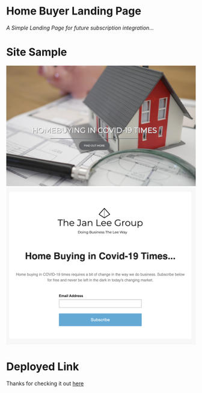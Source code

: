 # Home Buyer Landing Page
*A Simple Landing Page for future subscription integration...*

# Site Sample
![Landing Page](images/landing-page.png)
![Subscription](images/subscribe-page.png)

# Deployed Link
Thanks for checking it out [here](https://jlee8020.github.io/home-buying-landing/)
